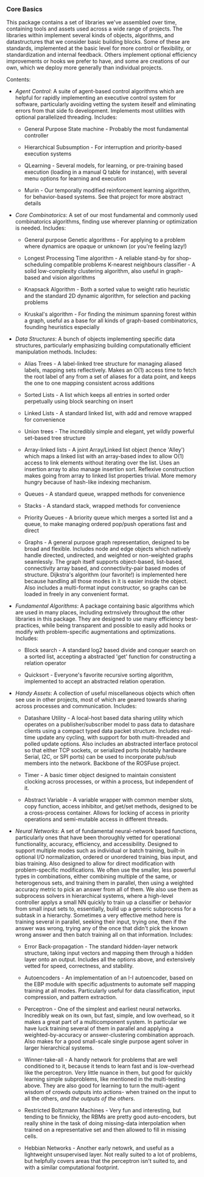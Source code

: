 <h3>Core Basics</h3>

This package contains a set of libraries we've assembled over time, containing tools and assets used across a wide range of projects. The libraries within implement several kinds of objects, algorithms, and datastructures that we consider basic building blocks. Some of these are standards, implemented at the basic level for more control or flexibility, or standardization and internal feedback. Others implement optional efficiency improvements or hooks we prefer to have, and some are creations of our own, which we deploy more generally than individual projects.

Contents:
- _Agent Control_: A suite of agent-based control algorithms which are helpful for rapidly implementing an executive control system for software, particularly avoiding vetting the system iteself and eliminating errors from that side fo development. Implements most utilities with optional parallelized threading. Includes:

    * General Purpose State machine - Probably the most fundamental controller

    * Hierarchical Subsumption - For interruption and priority-based execution systems

    * QLearning - Several models, for learning, or pre-training based execution (loading in a manual Q table for instance), with several menu options for learning and execution

    * Murin - Our temporally modified reinforcement learning algorithm, for behavior-based systems. See that project for more abstract details

- _Core Combinatorics_: A set of our most fundamental and commonly used combinatorics algorithms, finding use wherever planning or optimization is needed. Includes:

  * General purpose Genetic algorithms - For applying to a problem where dynamics are opaque or unknown (or you're feeling lazy!)

  * Longest Processing Time algorithm - A reliable stand-by for shop-scheduling compatible problems
  K-nearest neighbours classifier - A solid low-complexity clustering algorithm, also useful in graph-based and vision algorithms

  * Knapsack Algorithm - Both a sorted value to weight ratio heuristic and the standard 2D dynamic algorithm, for selection and packing problems

  * Kruskal's algorithm - For finding the minimum spanning forest within a graph, useful as a base for all kinds of graph-based combinatorics, founding heuristics especially

- _Data Structures_: A bunch of objects implementing specific data structures, particularly emphasizing building computationally efficient manipulation methods. Includes:

   * Alias Trees - A label-linked tree structure for managing aliased labels, mapping sets reflectively. Makes an O(1) access time to fetch the root label of any from a set of aliases for a data point, and keeps the one to one mapping consistent across additions

   * Sorted Lists - A list which keeps all entries in sorted order perpetually using block searching on insert

   * Linked Lists - A standard linked list, with add and remove wrapped for convenience

   * Union trees - The incredibly simple and elegant, yet wildly powerful set-based tree structure

   * Array-linked lists - A joint Array/Linked list object (hence 'Alley') which maps a linked list with an array-based index to allow O(1) access to link elements without iterating over the list. Uses an insertion array to also manage insertion sort. Reflexive construction makes going from array to linked list properties trivial. More memory hungry because of hash-like indexing mechanism.

   * Queues - A standard queue, wrapped methods for convenience

   * Stacks - A standard stack, wrapped methods for convenience

   * Priority Queues - A briority queue which merges a sorted list and a queue, to make managing ordered pop/push operations fast and direct

   * Graphs - A general purpose graph representation, designed to be broad and flexible. Includes node and edge objects which natively handle directed, undirected, and weighted or non-weighted graphs seamlessly. The graph itself supports object-based, list-based, connectivity array based, and connectivity-pair based modes of structure. Dijkstra's algorithm (our favorite!) is implemented here because handling all those modes in it is easier inside the object. Also includes a multi-format input constructor, so graphs can be loaded in freely in any convenient format.

- _Fundamental Algorithms_: A package containing basic algorithms which are used in many places, including extrnsively throughout the other libraries in this package. They are designed to use many efficiency best-practices, while being transparent and possible to easily add hooks or modify with problem-specific augmentations and optimizations. Includes:

   * Block search - A standard log2 based divide and conquer search on a sorted list, accepting a abstracted 'get' function for constructing a relation operator

   * Quicksort - Everyone's favorite recursive sorting algorithm, implemented to accept an abstracted relation operation.

- _Handy Assets_: A collection of useful miscellaneous objects which often see use in other projects, most of which are geared towards sharing across processes and communication. Includes:

   * Datashare Utility - A local-host based data sharing utility which operates on a publisher/subscriber model to pass data to datashare clients using a compact typed data packet structure. Includes real-time update any cycling, with support for both multi-threaded and polled update options. Also includes an abstracted interface protocol so that either TCP sockets, or serialized ports (notably hardware Serial, I2C, or SPI ports) can be used to incorporate pub/sub members into the network. Backbone of the ROSFuse project.

   * Timer - A basic timer object designed to maintain consistent clocking across processes, or within a process, but independent of it.

   * Abstract Variable - A variable wrapper with common member slots, copy function, access inhibitor, and get/set methods, designed to be a cross-process container. Allows for locking of access in priority operations and semi-mutable access in different threads.

- _Neural Networks_: A set of fundamental neural-network based functions, particularly ones that have been thoroughly vetted for operational functionality, accuracy, efficiency, and accessibility. Designed to support multiple modes such as individual or batch training, built-in optional I/O normalization, ordered or unordered training, bias input, and bias training. Also designed to allow for direct modification with problem-specific modifications. We often use the smaller, less powerful types in combinations, either combining multiple of the same, or heterogenous sets, and training them in parallel, then using a weighted accuracy metric to pick an answer from all of them. We also use them as subprocess solvers in hierarchical systems, where a high-level controller applys a small NN quickly to train up a classifier or behavior from small input sets to, essentially, build up a generic subprocess for a subtask in a hierarchy. Sometimes a very effective method here is training several in parallel, seeking their input, trying one, then if the answer was wrong, trying any of the once that didn't pick the known wrong answer and then batch training all on that information. Includes:

   * Error Back-propagation - The standard hidden-layer network structure, taking input vectors and mapping them through a hidden layer onto an output. Includes all the options above, and extensively vetted for speed, correctness, and stability. 

   * Autoencoders - An implementation of an I-I autoencoder, based on the EBP module with specific adjustments to automate self mapping training at all modes. Particularly useful for data classification, input compression, and pattern extraction.

   * Perceptron - One of the simplest and earliest neural networks. Incredibly weak on its own, but fast, simple, and low overhead, so it makes a great part of a multicomponent system. In particular we have luck training several of them in parallel and applying a weighted-by-accuracy or answer-clustering combination approach. Also makes for a good small-scale single purpose agent solver in larger hierarchical systems.

   * Winner-take-all - A handy network for problems that are well conditioned to it, because it tends to learn fast and is low-overhead like the perceptron. Very little nuance in them, but good for quickly learning simple subproblems, like mentioned in the multi-testing above. They are also good for learning to turn the multi-agent wisdom of crowds outputs into actions- when trained on the input to all the others, _and the outputs of the others_.

   * Restricted Boltzmann Machines - Very fun and interesting, but tending to be finnicky, the RBMs are pretty good auto-encoders, but really shine in the task of doing missing-data interpolation when trained on a representative set and then allowed to fill in missing cells.

   * Hebbian Networks - Another early netowrk, and useful as a lightweight unsupervised layer. Not really suited to a lot of problems, but helpfully covers areas that the perceptron isn't suited to, and with a similar computational footprint.
